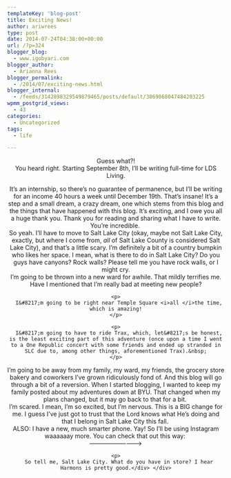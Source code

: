 ```yaml
---
templateKey: 'blog-post'
title: Exciting News!
author: ariwrees
type: post
date: 2014-07-24T04:38:00+00:00
url: /?p=324
blogger_blog:
  - www.igobyari.com
blogger_author:
  - Arianna Rees
blogger_permalink:
  - /2014/07/exciting-news.html
blogger_internal:
  - /feeds/3142898329549879465/posts/default/3869068047484203225
wpmm_postgrid_views:
  - 43
categories:
  - Uncategorized
tags:
  - life

---
```

<div dir="ltr" style="text-align: left;">
  <div style="clear: both; text-align: center;">
    Guess what?!
  </div>
  
  <div style="clear: both; text-align: center;">
  </div>
  
  <div style="clear: both; text-align: center;">
  </div>
  
  <div style="clear: both; text-align: center;">
  </div>
  
  <div style="clear: both; text-align: center;">
    You heard right. Starting September 8th, I&#8217;ll be writing full-time for LDS Living.
  </div>
  
  <div style="clear: both; text-align: center;">
  </div>
  
  <div style="clear: both; text-align: center;">
  </div>
  
  <p>
    <a name='more'></a>
  </p>
  
  <div style="clear: both; text-align: center;">
  </div>
  
  <div style="clear: both; text-align: center;">
    It&#8217;s an internship, so there&#8217;s no guarantee of permanence, but I&#8217;ll be writing for an income 40 hours a week until December 19th. That&#8217;s insane! It&#8217;s a step and a small dream, a crazy dream, one which stems from this blog and the things that have happened with this blog. It&#8217;s exciting, and I owe you all a huge thank you. Thank you for reading and sharing what I have to write. You&#8217;re incredible.&nbsp;
  </div>
  
  <div style="clear: both; text-align: center;">
  </div>
  
  <div style="clear: both; text-align: center;">
    So yeah. I&#8217;ll have to move to Salt Lake City (okay, maybe not Salt Lake City, exactly, but where I come from, <i>all </i>of Salt Lake County is considered Salt Lake City), and that&#8217;s a little scary. I&#8217;m definitely a bit of a country bumpkin who likes her space. I mean, what is there to do in Salt Lake City? Do you guys have canyons? Rock walls? Please tell me you have rock walls, or I might cry.
  </div>
  
  <div style="clear: both; text-align: center;">
  </div>
  
  <div style="clear: both; text-align: center;">
    I&#8217;m going to be thrown into a new ward for awhile. That mildly terrifies me. Have I mentioned that I&#8217;m really bad at meeting new people? </p> 
    
    <p>
      I&#8217;m going to be right near Temple Square <i>all </i>the time, which is amazing!
    </p>
    
    <p>
      I&#8217;m going to have to ride Trax, which, let&#8217;s be honest, is the least exciting part of this adventure (once upon a time I went to a One Republic concert with some friends and ended up stranded in SLC due to, among other things, aforementioned Trax).&nbsp;
    </p>
  </div>
  
  <div style="clear: both; text-align: center;">
  </div>
  
  <div style="clear: both; text-align: center;">
    I&#8217;m going to be away from my family, my ward, my friends, the grocery store bakery and coworkers I&#8217;ve grown ridiculously fond of. And this blog will go through a bit of a reversion. When I started blogging, I wanted to keep my family posted about my adventures down at BYU. That changed when my plans changed, but it may go back to that for a bit.&nbsp;
  </div>
  
  <div style="clear: both; text-align: center;">
  </div>
  
  <div style="clear: both; text-align: center;">
    I&#8217;m scared. I mean, I&#8217;m so excited, but I&#8217;m nervous. This is a BIG change for me. I guess I&#8217;ve just got to trust that the Lord knows what He&#8217;s doing and that I belong in Salt Lake City this fall.&nbsp;
  </div>
  
  <div style="clear: both; text-align: center;">
  </div>
  
  <div style="clear: both; text-align: center;">
    ALSO: I have a new, much smarter phone. Yay! So I&#8217;ll be using Instagram waaaaaay more. You can check that out this way:&nbsp;
  </div>
  
  <div style="clear: both; text-align: center;">
  </div>
  
  <div style="clear: both; text-align: center;">
    &#8212;&#8212;&#8212;&#8212;&#8212;&#8212;&#8212;&#8212;&#8212;></p> 
    
    <p>
      So tell me, Salt Lake City. What do you have in store? I hear Harmons is pretty good.</div> </div>
